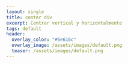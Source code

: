 ```yaml
---
layout: single
title: center div
excerpt: Centrar vertical y horizontalmente 
tags: default
header:
  overlay_color: "#5e616c"
  overlay_image: /assets/images/default.png
  teaser: /assets/images/default.png
---
```


<script src="https://gist.github.com/crakernano/32ba0bab73eeeb5b34f1122d6f5893af.js"></script>